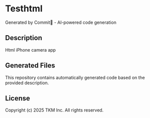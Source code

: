 # Testhtml

Generated by Commit🚀 - AI-powered code generation

## Description
Html iPhone camera app

## Generated Files
This repository contains automatically generated code based on the provided description.

## License
Copyright (c) 2025 TKM Inc. All rights reserved.
